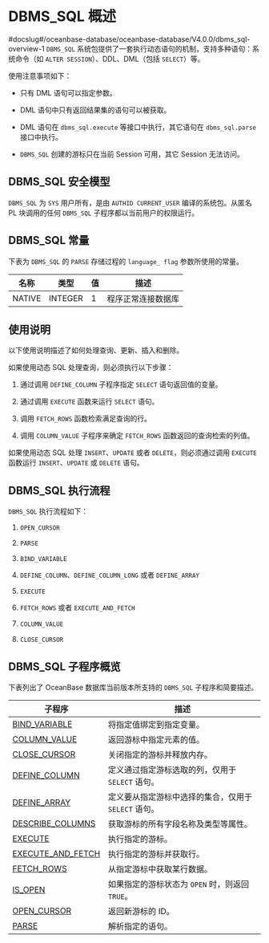 DBMS_SQL 概述 
================================
#docslug#/oceanbase-database/oceanbase-database/V4.0.0/dbms_sql-overview-1
`DBMS_SQL` 系统包提供了一套执行动态语句的机制，支持多种语句：系统命令（如 `ALTER SESSION`）、DDL、DML（包括 `SELECT`）等。

使用注意事项如下：

* 只有 DML 语句可以指定参数。

  

* DML 语句中只有返回结果集的语句可以被获取。

  

* DML 语句在 `dbms_sql.execute` 等接口中执行，其它语句在 `dbms_sql.parse` 接口中执行。

  

* `DBMS_SQL` 创建的游标只在当前 Session 可用，其它 Session 无法访问。

  




DBMS_SQL 安全模型 
----------------------------------

`DBMS_SQL` 为 `SYS` 用户所有，是由 `AUTHID CURRENT_USER` 编译的系统包。从匿名 PL 块调用的任何 `DBMS_SQL` 子程序都以当前用户的权限运行。

DBMS_SQL 常量 
--------------------------------

下表为 `DBMS_SQL` 的 `PARSE` 存储过程的 `language_ flag` 参数所使用的常量。


|   名称   |   类型    | 值 |    描述     |
|--------|---------|---|-----------|
| NATIVE | INTEGER | 1 | 程序正常连接数据库 |



使用说明 
-------------------------

以下使用说明描述了如何处理查询、更新、插入和删除。

如果使用动态 SQL 处理查询，则必须执行以下步骤：

1. 通过调用 `DEFINE_COLUMN` 子程序指定 `SELECT` 语句返回值的变量。

   

2. 通过调用 `EXECUTE` 函数来运行 `SELECT` 语句。

   

3. 调用 `FETCH_ROWS` 函数检索满足查询的行。

   

4. 调用 `COLUMN_VALUE` 子程序来确定 `FETCH_ROWS` 函数返回的查询检索的列值。

   




如果使用动态 SQL 处理 `INSERT`、`UPDATE` 或者 `DELETE`，则必须通过调用 `EXECUTE` 函数运行 `INSERT`、`UPDATE` 或 `DELETE` 语句。

DBMS_SQL 执行流程 
----------------------------------

`DBMS_SQL` 执行流程如下：

1. `OPEN_CURSOR`

   

2. `PARSE`

   

3. `BIND_VARIABLE`

   

4. `DEFINE_COLUMN`、`DEFINE_COLUMN_LONG` 或者 `DEFINE_ARRAY`

   

5. `EXECUTE`

   

6. `FETCH_ROWS` 或者 `EXECUTE_AND_FETCH`

   

7. `COLUMN_VALUE `

   

8. `CLOSE_CURSOR`

   




DBMS_SQL 子程序概览 
-----------------------

下表列出了 OceanBase 数据库当前版本所支持的 `DBMS_SQL` 子程序和简要描述。


|                             **子程序**                              |             **描述**              |
|------------------------------------------------------------------|---------------------------------|
| [BIND_VARIABLE](../16.DBMS_SQL/2.BIND_VARIABLE.md)     | 将指定值绑定到指定变量。                    |
| [COLUMN_VALUE](../16.DBMS_SQL/4.COLUMN_VALUE.md)      | 返回游标中指定元素的值。                    |
| [CLOSE_CURSOR](../16.DBMS_SQL/3.CLOSE_CURSOR.md)      | 关闭指定的游标并释放内存。                   |
| [DEFINE_COLUMN](../16.DBMS_SQL/5.DEFINE_COLUMN.md)     | 定义通过指定游标选取的列，仅用于 `SELECT` 语句。   |
| [DEFINE_ARRAY](../16.DBMS_SQL/6.DEFINE_ARRAY.md)      | 定义要从指定游标中选择的集合，仅用于 `SELECT` 语句。 |
| [DESCRIBE_COLUMNS](../16.DBMS_SQL/7.DESCRIBE_COLUMNS.md)  | 获取游标的所有字段名称及类型等属性。              |
| [EXECUTE](../16.DBMS_SQL/8.EXECUTE.md)           | 执行指定的游标。                        |
| [EXECUTE_AND_FETCH](../16.DBMS_SQL/9.EXECUTE_AND_FETCH.md) | 执行指定的游标并获取行。                    |
| [FETCH_ROWS](../16.DBMS_SQL/10.FETCH_ROWS.md)        | 从指定游标中获取某行数据。                   |
| [IS_OPEN](../16.DBMS_SQL/11.IS_OPEN.md)           | 如果指定的游标状态为 `OPEN` 时，则返回 `TRUE`。 |
| [OPEN_CURSOR](../16.DBMS_SQL/12.OPEN_CURSOR.md)       | 返回新游标的 ID。                      |
| [PARSE](../16.DBMS_SQL/13.PARSE.md)             | 解析指定的语句。                        |


